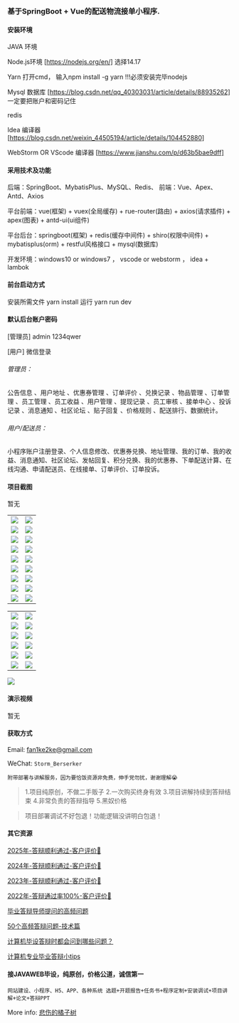 ### 基于SpringBoot + Vue的配送物流接单小程序.

#### 安装环境

JAVA 环境 

Node.js环境 [https://nodejs.org/en/] 选择14.17

Yarn 打开cmd， 输入npm install -g yarn !!!必须安装完毕nodejs

Mysql 数据库 [https://blog.csdn.net/qq_40303031/article/details/88935262] 一定要把账户和密码记住

redis

Idea 编译器 [https://blog.csdn.net/weixin_44505194/article/details/104452880]

WebStorm OR VScode 编译器 [https://www.jianshu.com/p/d63b5bae9dff]

#### 采用技术及功能

后端：SpringBoot、MybatisPlus、MySQL、Redis、
前端：Vue、Apex、Antd、Axios

平台前端：vue(框架) + vuex(全局缓存) + rue-router(路由) + axios(请求插件) + apex(图表)  + antd-ui(ui组件)

平台后台：springboot(框架) + redis(缓存中间件) + shiro(权限中间件) + mybatisplus(orm) + restful风格接口 + mysql(数据库)

开发环境：windows10 or windows7 ， vscode or webstorm ， idea + lambok


#### 前台启动方式
安装所需文件 yarn install 
运行 yarn run dev

#### 默认后台账户密码
[管理员]
admin
1234qwer

[用户]
微信登录

###### 管理员：
公告信息 、用户地址 、优惠券管理 、订单评价 、兑换记录 、物品管理 、订单管理 、员工管理 、员工收益 、用户管理 、提现记录 、员工审核 、接单中心 、投诉记录 、消息通知 、社区论坛 、贴子回复 、价格规则 、配送排行、数据统计。

###### 用户/配送员：
小程序账户注册登录、个人信息修改、优惠券兑换、地址管理、我的订单、我的收益、消息通知、社区论坛、发帖回复、积分兑换、我的优惠券、下单配送计算、在线沟通、申请配送员、在线接单、订单评价、订单投诉。

#### 项目截图
暂无

|  |  |
|---------------------|---------------------|
| ![](https://fank-bucket-oss.oss-cn-beijing.aliyuncs.com/img/f0aae20c-0515-4bba-b0d2-e8ba34321cd8.png) | ![](https://fank-bucket-oss.oss-cn-beijing.aliyuncs.com/img/17936bec-d97b-4e93-97e8-d2c635279193.png) |
| ![](https://fank-bucket-oss.oss-cn-beijing.aliyuncs.com/img/ed7dfc29-baeb-4c89-8985-5bc1f36bee6d.png) | ![](https://fank-bucket-oss.oss-cn-beijing.aliyuncs.com/img/410dbf7e-87be-4e04-a72b-21596e8e5d72.png) |
| ![](https://fank-bucket-oss.oss-cn-beijing.aliyuncs.com/img/e1707f76-25ce-4f5c-a9ef-afdc9e3c9cd7.png) | ![](https://fank-bucket-oss.oss-cn-beijing.aliyuncs.com/img/236b98a4-b5c5-4a00-939a-d360876f86f6.png) |
| ![](https://fank-bucket-oss.oss-cn-beijing.aliyuncs.com/img/e82bf34b-5ab4-49d9-b240-9f34a6c7b622.png) | ![](https://fank-bucket-oss.oss-cn-beijing.aliyuncs.com/img/167fd88b-dea6-4cb3-8445-b68503be6112.png) |
| ![](https://fank-bucket-oss.oss-cn-beijing.aliyuncs.com/img/db6dfb84-1ba5-4607-9752-13139fb08a6c.png) | ![](https://fank-bucket-oss.oss-cn-beijing.aliyuncs.com/img/85c27f73-60ae-488e-9624-3fac70ff6f9c.png) |
| ![](https://fank-bucket-oss.oss-cn-beijing.aliyuncs.com/img/d05fd435-34cc-4839-9607-98ee1450146d.png) | ![](https://fank-bucket-oss.oss-cn-beijing.aliyuncs.com/img/063c5404-857b-458a-811b-d38a596c4522.png) |
| ![](https://fank-bucket-oss.oss-cn-beijing.aliyuncs.com/img/c4a82bac-17c8-4a87-a358-d09407cb5bb1.png) | ![](https://fank-bucket-oss.oss-cn-beijing.aliyuncs.com/img/03e0f4d5-7e36-46d4-a768-45d4c2031a8f.png) |
| ![](https://fank-bucket-oss.oss-cn-beijing.aliyuncs.com/img/99734fec-0640-4d51-acc4-5cdacf9e39fc.png) | ![](https://fank-bucket-oss.oss-cn-beijing.aliyuncs.com/img/fa261320-6ddd-4062-bfa7-2428ac51e867.png) |
| ![](https://fank-bucket-oss.oss-cn-beijing.aliyuncs.com/img/77866c9f-07d8-42ea-8f1d-e60893611b32.png) | ![](https://fank-bucket-oss.oss-cn-beijing.aliyuncs.com/img/f8b8155d-9792-43e8-99a2-446e2b52cda8.png) |

|  |  |
|---------------------|---------------------|
| ![](https://fank-bucket-oss.oss-cn-beijing.aliyuncs.com/img/5895f2b0-eead-4750-96e3-295132c74a46.png) | ![](https://fank-bucket-oss.oss-cn-beijing.aliyuncs.com/img/ffb261a9-8fc2-445a-8a89-d48a9c881d55.png) |
| ![](https://fank-bucket-oss.oss-cn-beijing.aliyuncs.com/img/4305d395-23e2-40ea-8594-5467b1c3bbbe.png) | ![](https://fank-bucket-oss.oss-cn-beijing.aliyuncs.com/img/db14dcf3-b919-4607-898f-cc8fdb000233.png) |
| ![](https://fank-bucket-oss.oss-cn-beijing.aliyuncs.com/img/932f8e6c-b09b-4673-932c-78a8afff9062.png) | ![](https://fank-bucket-oss.oss-cn-beijing.aliyuncs.com/img/b54cfd86-5843-48a6-8016-48bb9f9ca39a.png) |
| ![](https://fank-bucket-oss.oss-cn-beijing.aliyuncs.com/img/89b86181-eb7a-4a13-a4eb-681fdd91dc24.png) | ![](https://fank-bucket-oss.oss-cn-beijing.aliyuncs.com/img/a6e218ec-7bdb-4f95-b6a2-d71f6729498b.png) |
| ![](https://fank-bucket-oss.oss-cn-beijing.aliyuncs.com/img/004a760d-16c3-4ee6-b5af-227005f2c87d.png) | ![](https://fank-bucket-oss.oss-cn-beijing.aliyuncs.com/img/91432dd2-a237-4b80-b3d6-5e04efbce207.png) |
| ![](https://fank-bucket-oss.oss-cn-beijing.aliyuncs.com/img/0d5417e1-4e2a-454c-bbbb-1323980a2d85.png) | ![](https://fank-bucket-oss.oss-cn-beijing.aliyuncs.com/img/68231e46-283f-46c1-b6ae-dab14bfd0ca0.png) |

![](https://fank-bucket-oss.oss-cn-beijing.aliyuncs.com/work/936e9baf53eb9a217af4f89c616dc19.png)

#### 演示视频

暂无

#### 获取方式

Email: fan1ke2ke@gmail.com

WeChat: `Storm_Berserker`

`附带部署与讲解服务，因为要恰饭资源非免费，伸手党勿扰，谢谢理解😭`

> 1.项目纯原创，不做二手贩子 2.一次购买终身有效 3.项目讲解持续到答辩结束 4.非常负责的答辩指导 5.黑奴价格

> 项目部署调试不好包退！功能逻辑没讲明白包退！

#### 其它资源

[2025年-答辩顺利通过-客户评价🍜](https://berserker287.github.io/2025/06/18/2025%E5%B9%B4%E7%AD%94%E8%BE%A9%E9%A1%BA%E5%88%A9%E9%80%9A%E8%BF%87/)

[2024年-答辩顺利通过-客户评价👻](https://berserker287.github.io/2024/06/06/2024%E5%B9%B4%E7%AD%94%E8%BE%A9%E9%A1%BA%E5%88%A9%E9%80%9A%E8%BF%87/)

[2023年-答辩顺利通过-客户评价🐢](https://berserker287.github.io/2023/06/14/2023%E5%B9%B4%E7%AD%94%E8%BE%A9%E9%A1%BA%E5%88%A9%E9%80%9A%E8%BF%87/)

[2022年-答辩通过率100%-客户评价🐣](https://berserker287.github.io/2022/05/25/%E9%A1%B9%E7%9B%AE%E4%BA%A4%E6%98%93%E8%AE%B0%E5%BD%95/)

[毕业答辩导师提问的高频问题](https://berserker287.github.io/2023/06/13/%E6%AF%95%E4%B8%9A%E7%AD%94%E8%BE%A9%E5%AF%BC%E5%B8%88%E6%8F%90%E9%97%AE%E7%9A%84%E9%AB%98%E9%A2%91%E9%97%AE%E9%A2%98/)

[50个高频答辩问题-技术篇](https://berserker287.github.io/2023/06/13/50%E4%B8%AA%E9%AB%98%E9%A2%91%E7%AD%94%E8%BE%A9%E9%97%AE%E9%A2%98-%E6%8A%80%E6%9C%AF%E7%AF%87/)

[计算机毕设答辩时都会问到哪些问题？](https://www.zhihu.com/question/31020988)

[计算机专业毕业答辩小tips](https://zhuanlan.zhihu.com/p/145911029)

#### 接JAVAWEB毕设，纯原创，价格公道，诚信第一

`网站建设、小程序、H5、APP、各种系统 选题+开题报告+任务书+程序定制+安装调试+项目讲解+论文+答辩PPT`

More info: [悲伤的橘子树](https://berserker287.github.io/)
